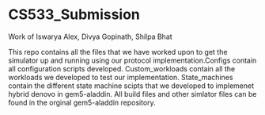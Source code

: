 # CS533_Submission

Work of Iswarya Alex, Divya Gopinath, Shilpa Bhat

This repo contains all the files that we have worked upon to get the simulator up and running using our protocol implementation.Configs contain all configuration scripts developed. Custom_workloads contain all the workloads we developed to test our implementation. State_machines contain the different state machine scipts that we developed to implemenet hybrid denovo in gem5-aladdin. All build files and other simlator files can be found in the orginal gem5-aladdin repository. 
